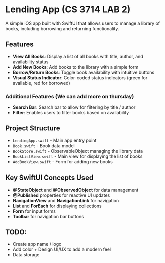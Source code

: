 # Lending App (CS 3714 LAB 2)

A simple iOS app built with SwiftUI that allows users to manage a library of books, including borrowing and returning functionality.

## Features

- **View All Books**: Display a list of all books with title, author, and availability status
- **Add New Books**: Add books to the library with a simple form
- **Borrow/Return Books**: Toggle book availability with intuitive buttons
- **Visual Status Indicator**: Color-coded status indicators (green for available, red for borrowed)
  
### Additional Features (We can add more on thursday)
- **Search Bar**: Search bar to allow for filtering by title / author
- **Filter**: Enables users to filter books based on availability

## Project Structure

- `LendingApp.swift` - Main app entry point
- `Book.swift` - Book data model
- `BookStore.swift` - ObservableObject managing the library data
- `BookListView.swift` - Main view for displaying the list of books
- `AddBookView.swift` - Form for adding new books


## Key SwiftUI Concepts Used

- **@StateObject** and **@ObservedObject** for data management
- **@Published** properties for reactive UI updates
- **NavigationView** and **NavigationLink** for navigation
- **List** and **ForEach** for displaying collections
- **Form** for input forms
- **Toolbar** for navigation bar buttons

## TODO:
- Create app name / logo
- Add color + Design UI/UX to add a modern feel
- Data storage

